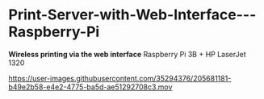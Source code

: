 # Print-Server-with-Web-Interface---Raspberry-Pi

**Wireless printing via the web interface**
Raspberry Pi 3B + HP LaserJet 1320

https://user-images.githubusercontent.com/35294376/205681181-b49e2b58-e4e2-4775-ba5d-ae51292708c3.mov
